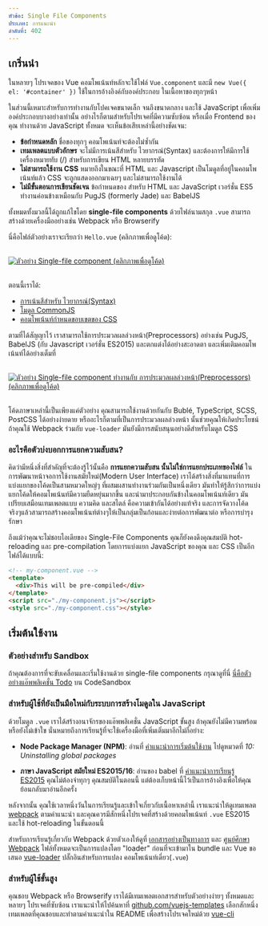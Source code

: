 ```yaml
---
หัวข้อ: Single File Components
ประเภท: การแนะนำ
ลำดับที่: 402
---
```


## เกริ่นนำ

ในหลายๆ โปรเจคของ Vue คอมโพเน้นท์หลักจะใช้ไฟล์ `Vue.component` และมี `new Vue({ el: '#container' })` ใช้ในการอ้างอิงค์กับองค์ประกอบ ในเนื้อหาของทุกๆหน้า

ในส่วนนี้เหมาะสำหรับการทำงานกับโปคเจคขนาดเล็ก จนถึงขนาดกลาง และใช้ JavaScript เพื่อเพิ่มองค์ประกอบบางอย่างเท่านั้น อย่างไรก็ตามสำหรับโปรเจคที่มีความซับซ้อน หรือเมื่อ Frontend ของคุณ ทำงานด้วย JavaScript ทั้งหมด จะเห็นข้อเสียเหล่านี้อย่างชัดเจน:

- **ข้อกำหนดหลัก** ชื่อของทุกๆ คอมโพเน้นท์จะต้องไม่ซ้ำกัน
- **เทมเพลตแบบตัวอักษร** จะไม่มีการเน้นสีสำหรับ ไวยากรณ์(Syntax) และต้องการให้มีการใช้เครื่องหมายทับ (/) สำหรับการเขียน HTML หลายบรรทัด
- **ไม่สามารถใช้งาน CSS** หมายถึงในขณะที่ HTML และ Javascript เป็นโมดูลที่อยู่ในคอมโพเน้นท์แล้ว CSS จะถูกแสดงออกมาเฉยๆ และไม่สามารถใช้งานได้
- **ไม่มีขั้นตอนการเขียนชัดเจน** ข้อกำหนดของ สำหรับ HTML และ JavaScript เวอร์ชั่น ES5 ทำงานค่อนข้างเหมือนกับ PugJS (formerly Jade) และ BabelJS

ทั้งหมดทั้งมวลนี้ได้ถูกแก้ไขโดย **single-file components** ด้วยไฟล์นามสกุล `.vue`  สามารถสร้างด้วยเครื่องมืออย่างเช่น Webpack หรือ Browserify

นี่คือไฟล์ตัวอย่างเราจะเรียกว่า `Hello.vue` (คลิกภาพเพื่อดูโค้ด):

<a href="https://gist.github.com/chrisvfritz/e2b6a6110e0829d78fa4aedf7cf6b235" target="_blank"><img src="/images/vue-component.png" alt="ตัวอย่าง Single-file component (คลิกภาพเพื่อดูโค้ด)" style="display: block; margin: 30px auto;"></a>

ตอนนี้เราได้:

- [การเน้นสีสำหรับ ไวยากรณ์(Syntax)](https://github.com/vuejs/awesome-vue#source-code-editing)
- [โมดูล CommonJS](https://webpack.js.org/concepts/modules/#what-is-a-webpack-module)
- [คอมโพเน้นท์กำหนดขอบเขตของ CSS](https://vue-loader.vuejs.org/en/features/scoped-css.html)

ตามที่ได้สัญญาไว้ เราสามารถใช้การประมวลผลล่วงหน้า(Preprocessors) อย่างเช่น PugJS, BabelJS (กับ Javascript เวอร์ชั่น ES2015) และตกแต่งได้อย่างสะอาดตา และเพิ่มเติมคอมโพเน้นท์ได้อย่างเต็มที่

<a href="https://gist.github.com/chrisvfritz/1c9f2daea9bc078dcb47e9a82e5f7587" target="_blank"><img src="/images/vue-component-with-preprocessors.png" alt="ตัวอย่าง Single-file component ทำงานกับ การประมวลผลล่วงหน้า(Preprocessors) (คลิกภาพเพื่อดูโค้ด)" style="display: block; margin: 30px auto;"></a>

โค้ดภาษาเหล่านี้เป็นเพียงแค่ตัวอย่าง คุณสามารถใช้งานด้วยกันกับ Bublé, TypeScript, SCSS, PostCSS ได้อย่างง่ายดาย หรืออะไรก็ตามที่เป็นการประมวลผลล่วงหน้า นั้นช่วยคุณให้เกิดประโยชน์ ถ้าคุณใช้ Webpack ร่วมกับ `vue-loader` มันยังมีการสนับสนุนอย่างดีสำหรับโมดูล CSS

### อะไรคือตัวบ่งบอกการแยกความสับสน?

คิดว่ามีหนึ่งสิ่งที่สำคัญที่จะต้องรู้ไว้นั้นคือ **การแยกความสับสน นั้นไม่ใช่การแยกประเภทของไฟล์** ในการพัฒนาหน้าจอการใช้งานสมัยใหม่(Modern User Interface) เราได้สร้างสิ่งที่มาแทนที่การแบ่งแยกของโค้ดเป็นสามหมวดใหญ่ๆ ที่ผสมผสานทำงานร่วมกันเป็นหนึ่งเดียว มันทำให้รู้สึกว่าการแบ่งแยกโค้ดให้คอมโพเน้นท์มีความยืดหยุ่นมากขึ้น และนำมาประกอบกันข้างในคอมโพเน้นท์เดียว มันเปรียบเสมือนเทมเพลตแบบ ความคิด และสไตล์ คือความเข้ากันได้อย่างแท้จริง และการจัดวางโค้ดจริงๆแล้วสามารถสร้างคอมโพเน้นท์ต่างๆให้เป็นกลุ่มเป็นก้อนและง่ายต่อการพัฒนาต่อ หรือการบำรุงรักษา

ถึงแม้ว่าคุณจะไม่ชอบไอเดียของ Single-File Components คุณก็ยังคงดึงคุณสมบัติ hot-reloading และ pre-compilation โดยการแบ่งแยก JavaScript ของคุณ และ CSS เป็นอีกไฟล์ได้แบบนี้:

``` html
<!-- my-component.vue -->
<template>
  <div>This will be pre-compiled</div>
</template>
<script src="./my-component.js"></script>
<style src="./my-component.css"></style>
```

## เริ่มต้นใช้งาน

### ตัวอย่างสำหรับ Sandbox

ถ้าคุณต้องการที่จะขับเคลื่อนและเริ่มใช้งานด้วย single-file components กรุณาดูที่นี่ [นี่คือตัวอย่างแอ๊พพลิเคชั่น Todo](https://codesandbox.io/s/o29j95wx9) บน CodeSandbox

### สำหรับผู้ใช้ที่ยังเป็นมือใหม่กับระบบการสร้างโมดูลใน JavaScript

ด้วยโมดูล `.vue` เราได้สร้างอนาจักรของแอ๊พพลิเคชั่น JavaScript ขั้นสูง ถ้าคุณยังไม่มีความพร้อมหรือยังไม่เข้าใข นั่นหมายถึงการเรียนรู้ที่จะใช้เครื่องมือที่เพิ่มเติ่มมาอีกไม่กี่อย่าง:

- **Node Package Manager (NPM)**: อ่านที่ [คำแนะนำการเริ่มต้นใช้งาน](https://docs.npmjs.com/getting-started/what-is-npm) ไปดูหมวดที่ _10: Uninstalling global packages_

- **ภาษา JavaScript สมัยใหม่ ES2015/16**: อ่านของ babel ที่ [คำแนะนำการเรียนรู้ ES2015](https://babeljs.io/docs/learn-es2015/) คุณไม่ต้องจำทุกๆ คุณสมบัติในตอนนี้ แต่ต้องเก็บหน้านี้ไว้เป็นการอ้างอิงเพื่อให้คุณย้อนกลับมาอ่านอีกครั้ง

หลังจากนั้น คุณใช้เวลาหนึ่งวันในการเรียนรู้และเข้าใจเกี่ยวกับเนื้อหาเหล่านี้ เราแนะนำให้ดูเทมเพลต [webpack](https://vuejs-templates.github.io/webpack) ตามคำแนะนำ และคุณควรมีสักหนึ่งโปรเจคที่สร้างด้วยคอมโพเน้นท์ `.vue` ES2015 และใช้ hot-reloading ในขั้นตอนนี้

สำหรับการเรียนรู้เกี่ยวกับ Webpack ด้วยตัวเองให้ดูที่ [เอกสารอย่างเป็นทางการ](https://webpack.js.org/configuration/) และ [ศูนย์ศึกษา Webpack](https://webpack.academy/p/the-core-concepts) ไฟล์ทั้งหมดจะเป็นการแปลงโดย "loader" ก่อนที่จะเข้ามาใน bundle และ Vue ขอเสนอ [vue-loader](https://vue-loader.vuejs.org) ปลั๊กอินสำหรับการแปลง คอมโพเน้นท์เดี่ยว(`.vue`)

### สำหรับผู้ใช้ขั้นสูง

คุณชอบ Webpack หรือ Browserify เราได้มีเทมเพลตเอกสารสำหรับตัวอย่างง่ายๆ ทั้งหมดและ หลายๆ โปรเจคที่ซับซ้อน เราแนะนำให้ไปค้นหาที่ [github.com/vuejs-templates](https://github.com/vuejs-templates) เลือกสักหนึ่งเทมเพลตที่คุณชอบและทำตามคำแนะนำใน README เพื่อสร้างโปรเจคใหม่ด้วย [vue-cli](https://github.com/vuejs/vue-cli)
